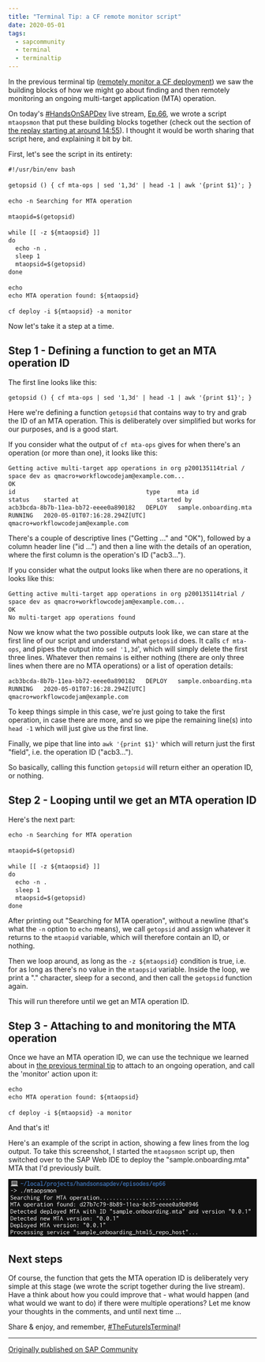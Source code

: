 ```yaml
---
title: "Terminal Tip: a CF remote monitor script"
date: 2020-05-01
tags:
  - sapcommunity
  - terminal
  - terminaltip
---
```

In the previous terminal tip ([remotely monitor a CF
deployment](/blog/posts/2020/04/24/terminal-tip:-remotely-monitor-a-cf-deployment/))
we saw the building blocks of how we might go about finding and then
remotely monitoring an ongoing multi-target application (MTA)
operation.

On today's [#HandsOnSAPDev](https://bit.ly/handsonsapdev) live stream,
[Ep.66](https://bit.ly/handsonsapdev#ep66), we wrote a script
`mtaopsmon` that put these building blocks together (check out the
section of [the replay starting at around
14:55](https://youtu.be/mP1iWZgNmsE?t=895)). I thought it would be worth
sharing that script here, and explaining it bit by bit.

First, let's see the script in its entirety:

```shell
#!/usr/bin/env bash

getopsid () { cf mta-ops | sed '1,3d' | head -1 | awk '{print $1}'; }                                                                   

echo -n Searching for MTA operation

mtaopid=$(getopsid)

while [[ -z ${mtaopsid} ]]
do
  echo -n .
  sleep 1
  mtaopsid=$(getopsid)
done

echo
echo MTA operation found: ${mtaopsid}

cf deploy -i ${mtaopsid} -a monitor
```

Now let's take it a step at a time.

## Step 1 - Defining a function to get an MTA operation ID

The first line looks like this:

```shell
getopsid () { cf mta-ops | sed '1,3d' | head -1 | awk '{print $1}'; }                                                                   
```

Here we're defining a function `getopsid` that contains way to try and
grab the ID of an MTA operation. This is deliberately over simplified
but works for our purposes, and is a good start.

If you consider what the output of `cf mta-ops` gives for when there's
an operation (or more than one), it looks like this:

```log
Getting active multi-target app operations in org p200135114trial / space dev as qmacro+workflowcodejam@example.com...
OK
id                                     type     mta id                  status    started at                      started by
acb3bcda-8b7b-11ea-bb72-eeee0a890182   DEPLOY   sample.onboarding.mta   RUNNING   2020-05-01T07:16:28.294Z[UTC]   qmacro+workflowcodejam@example.com
```

There's a couple of descriptive lines ("Getting \..." and "OK"),
followed by a column header line ("id \...") and then a line with the
details of an operation, where the first column is the operation's ID
("acb3\...").

If you consider what the output looks like when there are no operations,
it looks like this:

```log
Getting active multi-target app operations in org p200135114trial / space dev as qmacro+workflowcodejam@example.com...
OK
No multi-target app operations found
```

Now we know what the two possible outputs look like, we can stare at the
first line of our script and understand what `getopsid` does. It calls
`cf mta-ops`, and pipes the output into `sed '1,3d`', which will simply
delete the first three lines. Whatever then remains is either nothing
(there are only three lines when there are no MTA operations) or a list
of operation details:

```log
acb3bcda-8b7b-11ea-bb72-eeee0a890182   DEPLOY   sample.onboarding.mta   RUNNING   2020-05-01T07:16:28.294Z[UTC]   qmacro+workflowcodejam@example.com
```

To keep things simple in this case, we're just going to take the first
operation, in case there are more, and so we pipe the remaining line(s)
into `head -1` which will just give us the first line.

Finally, we pipe that line into `awk '{print $1}'` which will return
just the first "field", i.e. the operation ID ("acb3\...").

So basically, calling this function `getopsid` will return either an
operation ID, or nothing.

## Step 2 - Looping until we get an MTA operation ID

Here's the next part:

```shell
echo -n Searching for MTA operation

mtaopid=$(getopsid)

while [[ -z ${mtaopsid} ]]
do
  echo -n .
  sleep 1
  mtaopsid=$(getopsid)
done
```

After printing out "Searching for MTA operation", without a newline
(that's what the `-n` option to `echo` means), we call `getopsid` and
assign whatever it returns to the `mtaopid` variable, which will
therefore contain an ID, or nothing.

Then we loop around, as long as the `-z ${mtaopsid}` condition is true,
i.e. for as long as there's no value in the `mtaopsid` variable. Inside
the loop, we print a "." character, sleep for a second, and then call
the `getopsid` function again.

This will run therefore until we get an MTA operation ID.

## Step 3 - Attaching to and monitoring the MTA operation

Once we have an MTA operation ID, we can use the technique we learned
about in [the previous terminal
tip](https://blogs.sap.com/2020/04/24/terminal-tip-remotely-monitor-a-cf-deployment/)
to attach to an ongoing operation, and call the 'monitor' action upon
it:

```shell
echo
echo MTA operation found: ${mtaopsid}

cf deploy -i ${mtaopsid} -a monitor
```

And that's it!

Here's an example of the script in action, showing a few lines from the
log output. To take this screenshot, I started the `mtaopsmon` script
up, then switched over to the SAP Web IDE to deploy the
"sample.onboarding.mta" MTA that I'd previously built.

![](/images/2020/05/Screenshot-2020-05-01-at-09.58.19.png)

## Next steps

Of course, the function that gets the MTA operation ID is deliberately
very simple at this stage (we wrote the script together during the live
stream). Have a think about how you could improve that - what would
happen (and what would we want to do) if there were multiple operations?
Let me know your thoughts in the comments, and until next time \...

Share & enjoy, and
remember, [#TheFutureIsTerminal](https://twitter.com/search?q=%23TheFutureIsTerminal&src=typed_query)!

---

[Originally published on SAP Community](https://community.sap.com/t5/technology-blogs-by-sap/terminal-tip-a-cf-remote-monitor-script/ba-p/13429781)
